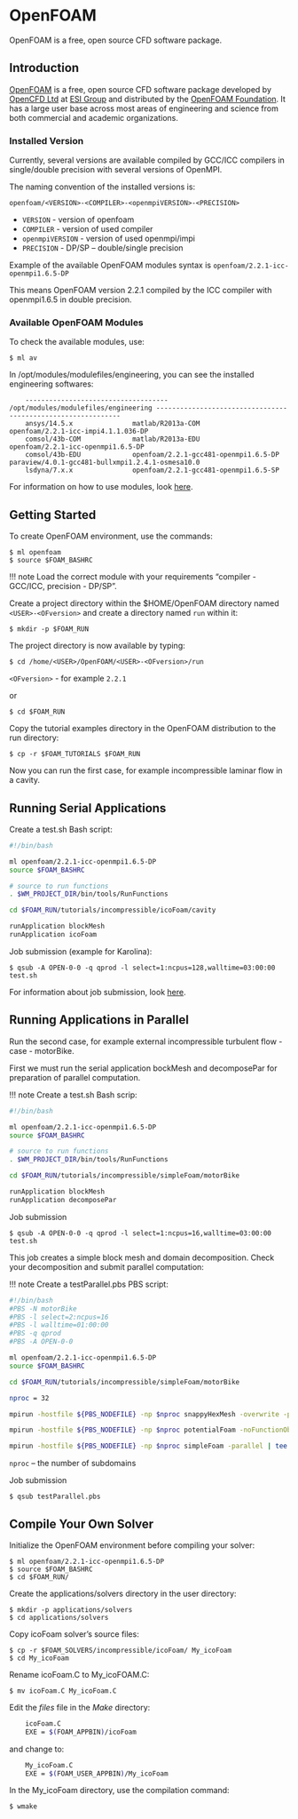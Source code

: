 # OpenFOAM

OpenFOAM is a free, open source CFD software package.

## Introduction

[OpenFOAM][a] is a free, open source CFD software package developed by [OpenCFD Ltd][b] at [ESI Group][c] and distributed by the [OpenFOAM Foundation][d]. It has a large user base across most areas of engineering and science from both commercial and academic organizations.

### Installed Version

Currently, several versions are available compiled by GCC/ICC compilers in single/double precision with several versions of OpenMPI.

The naming convention of the installed versions is:

`openfoam/<VERSION>-<COMPILER>-<openmpiVERSION>-<PRECISION>`

* `VERSION` - version of openfoam
* `COMPILER` - version of used compiler
* `openmpiVERSION` - version of used openmpi/impi
* `PRECISION` - DP/SP – double/single precision

Example of the available OpenFOAM modules syntax is `openfoam/2.2.1-icc-openmpi1.6.5-DP`

This means OpenFOAM version 2.2.1 compiled by the ICC compiler with openmpi1.6.5 in double precision.

### Available OpenFOAM Modules

To check the available modules, use:

```console
$ ml av
```

In /opt/modules/modulefiles/engineering, you can see the installed engineering softwares:

```console
    ------------------------------------ /opt/modules/modulefiles/engineering -------------------------------------------------------------
    ansys/14.5.x               matlab/R2013a-COM                                openfoam/2.2.1-icc-impi4.1.1.036-DP
    comsol/43b-COM             matlab/R2013a-EDU                                openfoam/2.2.1-icc-openmpi1.6.5-DP
    comsol/43b-EDU             openfoam/2.2.1-gcc481-openmpi1.6.5-DP            paraview/4.0.1-gcc481-bullxmpi1.2.4.1-osmesa10.0
    lsdyna/7.x.x               openfoam/2.2.1-gcc481-openmpi1.6.5-SP
```

For information on how to use modules, look [here][1].

## Getting Started

To create OpenFOAM environment, use the commands:

```console
$ ml openfoam
$ source $FOAM_BASHRC
```

!!! note
    Load the correct module with your requirements “compiler - GCC/ICC, precision - DP/SP”.

Create a project directory within the $HOME/OpenFOAM directory named `<USER>-<OFversion>` and create a directory named `run` within it:

```console
$ mkdir -p $FOAM_RUN
```

The project directory is now available by typing:

```console
$ cd /home/<USER>/OpenFOAM/<USER>-<OFversion>/run
```

`<OFversion>` - for example `2.2.1`

or

```console
$ cd $FOAM_RUN
```

Copy the tutorial examples directory in the OpenFOAM distribution to the run directory:

```console
$ cp -r $FOAM_TUTORIALS $FOAM_RUN
```

Now you can run the first case, for example incompressible laminar flow in a cavity.

## Running Serial Applications

Create a test.sh Bash script:

```bash
#!/bin/bash

ml openfoam/2.2.1-icc-openmpi1.6.5-DP
source $FOAM_BASHRC

# source to run functions
. $WM_PROJECT_DIR/bin/tools/RunFunctions

cd $FOAM_RUN/tutorials/incompressible/icoFoam/cavity

runApplication blockMesh
runApplication icoFoam
```

Job submission (example for Karolina):

```console
$ qsub -A OPEN-0-0 -q qprod -l select=1:ncpus=128,walltime=03:00:00 test.sh
```

For information about job submission, look [here][2].

## Running Applications in Parallel

Run the second case, for example external incompressible turbulent flow - case - motorBike.

First we must run the serial application bockMesh and decomposePar for preparation of parallel computation.

!!! note
    Create a test.sh Bash scrip:

```bash
#!/bin/bash

ml openfoam/2.2.1-icc-openmpi1.6.5-DP
source $FOAM_BASHRC

# source to run functions
. $WM_PROJECT_DIR/bin/tools/RunFunctions

cd $FOAM_RUN/tutorials/incompressible/simpleFoam/motorBike

runApplication blockMesh
runApplication decomposePar
```

Job submission

```console
$ qsub -A OPEN-0-0 -q qprod -l select=1:ncpus=16,walltime=03:00:00 test.sh
```

This job creates a simple block mesh and domain decomposition. Check your decomposition and submit parallel computation:

!!! note
    Create a testParallel.pbs PBS script:

```bash
#!/bin/bash
#PBS -N motorBike
#PBS -l select=2:ncpus=16
#PBS -l walltime=01:00:00
#PBS -q qprod
#PBS -A OPEN-0-0

ml openfoam/2.2.1-icc-openmpi1.6.5-DP
source $FOAM_BASHRC

cd $FOAM_RUN/tutorials/incompressible/simpleFoam/motorBike

nproc = 32

mpirun -hostfile ${PBS_NODEFILE} -np $nproc snappyHexMesh -overwrite -parallel | tee snappyHexMesh.log

mpirun -hostfile ${PBS_NODEFILE} -np $nproc potentialFoam -noFunctionObject-writep -parallel | tee potentialFoam.log

mpirun -hostfile ${PBS_NODEFILE} -np $nproc simpleFoam -parallel | tee simpleFoam.log
```

`nproc` – the number of subdomains

Job submission

```console
$ qsub testParallel.pbs
```

## Compile Your Own Solver

Initialize the OpenFOAM environment before compiling your solver:

```console
$ ml openfoam/2.2.1-icc-openmpi1.6.5-DP
$ source $FOAM_BASHRC
$ cd $FOAM_RUN/
```

Create the applications/solvers directory in the user directory:

```console
$ mkdir -p applications/solvers
$ cd applications/solvers
```

Copy icoFoam solver’s source files:

```console
$ cp -r $FOAM_SOLVERS/incompressible/icoFoam/ My_icoFoam
$ cd My_icoFoam
```

Rename icoFoam.C to My_icoFOAM.C:

```console
$ mv icoFoam.C My_icoFoam.C
```

Edit the _files_ file in the _Make_ directory:

```bash
    icoFoam.C
    EXE = $(FOAM_APPBIN)/icoFoam
```

and change to:

```bash
    My_icoFoam.C
    EXE = $(FOAM_USER_APPBIN)/My_icoFoam
```

In the My_icoFoam directory, use the compilation command:

```console
$ wmake
```

[1]: ../../environment-and-modules.md
[2]: ../../general/job-submission-and-execution.md

[a]: http://www.openfoam.com/
[b]: http://www.openfoam.com/about
[c]: http://www.esi-group.com/
[d]: http://www.openfoam.org/
